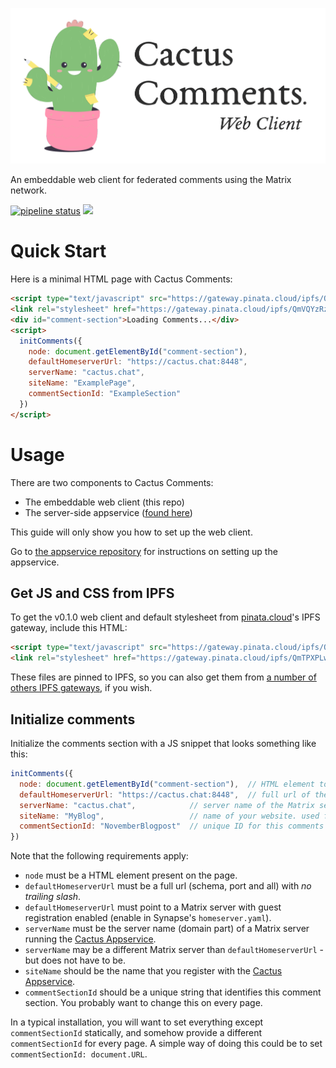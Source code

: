 ![](./assets/readme-header.png)

An embeddable web client for federated comments using the Matrix network.

[![pipeline status](https://gitlab.com/cactus-comments/cactus-client/badges/main/pipeline.svg)](https://gitlab.com/cactus-comments/cactus-client/-/commits/main)
[![](https://img.shields.io/badge/chat-%23cactus%3Aolli.ng-informational)](https://matrix.to/#/%23cactus:olli.ng)


# Quick Start

Here is a minimal HTML page with Cactus Comments:

```html
<script type="text/javascript" src="https://gateway.pinata.cloud/ipfs/QmVQYzRzcXS3hvYxL7dpWdT8YRbb4AfZzmtMsMmaWpS9Wo/v0.3.1/cactus.js"></script>
<link rel="stylesheet" href="https://gateway.pinata.cloud/ipfs/QmVQYzRzcXS3hvYxL7dpWdT8YRbb4AfZzmtMsMmaWpS9Wo/v0.3.1/style.css" type="text/css">
<div id="comment-section">Loading Comments...</div>
<script>
  initComments({
    node: document.getElementById("comment-section"),
    defaultHomeserverUrl: "https://cactus.chat:8448",
    serverName: "cactus.chat",
    siteName: "ExamplePage",
    commentSectionId: "ExampleSection"
  })
</script>
```


# Usage

There are two components to Cactus Comments: 

- The embeddable web client (this repo)
- The server-side appservice ([found here](https://gitlab.com/cactus-comments/cactus-appservice))

This guide will only show you how to set up the web client.

Go to [the appservice repository](https://gitlab.com/cactus-comments/cactus-appservice) for instructions
on setting up the appservice.


## Get JS and CSS from IPFS

To get the v0.1.0 web client and default stylesheet from
[pinata.cloud](https://pinata.cloud)'s IPFS gateway, include this HTML:

```html
<script type="text/javascript" src="https://gateway.pinata.cloud/ipfs/QmTPXPLwHvHh1SpSsqFh8BnAXMauGAEoNHEeafiB3uHSxq/0.1.0/cactus.js"></script>
<link rel="stylesheet" href="https://gateway.pinata.cloud/ipfs/QmTPXPLwHvHh1SpSsqFh8BnAXMauGAEoNHEeafiB3uHSxq/0.1.0/style.css"></script>
```

These files are pinned to IPFS, so you can also get them from
[a number of others IPFS gateways](https://ipfs.github.io/public-gateway-checker/), if you wish.


## Initialize comments

Initialize the comments section with a JS snippet that looks something like this:

```javascript
initComments({
  node: document.getElementById("comment-section"),  // HTML element to make comments section in
  defaultHomeserverUrl: "https://cactus.chat:8448",  // full url of the Matrix server to use as guest
  serverName: "cactus.chat",            // server name of the Matrix server w/ Cactus Appservice
  siteName: "MyBlog",                   // name of your website. used for moderation namespacing 
  commentSectionId: "NovemberBlogpost"  // unique ID for this comments section.
})
```

Note that the following requirements apply:

- `node` must be a HTML element present on the page.
- `defaultHomeserverUrl` must be a full url (schema, port and all) with *no trailing slash*.
- `defaultHomeserverUrl` must point to a Matrix server with guest registration enabled (enable in Synapse's `homeserver.yaml`).
- `serverName` must be the server name (domain part) of a Matrix server running the [Cactus Appservice](https://gitlab.com/cactus-comments/cactus-appservice).
- `serverName` may be a different Matrix server than `defaultHomeserverUrl` - but does not have to be.
- `siteName` should be the name that you register with the [Cactus Appservice](https://gitlab.com/cactus-comments/cactus-appservice).
- `commentSectionId` should be a unique string that identifies this comment section. You probably want to change this on every page.

In a typical installation, you will want to set everything except
`commentSectionId` statically, and somehow provide a different `commentSectionId` for every page.
A simple way of doing this could be to set `commentSectionId: document.URL`.
